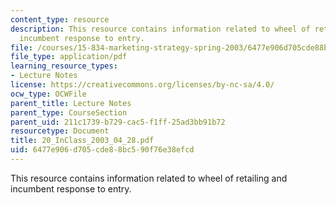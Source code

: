 ```yaml
---
content_type: resource
description: This resource contains information related to wheel of retailing and
  incumbent response to entry.
file: /courses/15-834-marketing-strategy-spring-2003/6477e906d705cde88bc590f76e38efcd_20_InClass_2003_04_28.pdf
file_type: application/pdf
learning_resource_types:
- Lecture Notes
license: https://creativecommons.org/licenses/by-nc-sa/4.0/
ocw_type: OCWFile
parent_title: Lecture Notes
parent_type: CourseSection
parent_uid: 211c1739-b729-cac5-f1ff-25ad3bb91b72
resourcetype: Document
title: 20_InClass_2003_04_28.pdf
uid: 6477e906-d705-cde8-8bc5-90f76e38efcd
---
```

This resource contains information related to wheel of retailing and incumbent response to entry.